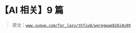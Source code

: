 # 【AI 相关】9 篇

> 原文：[`www.yuque.com/for_lazy/thfiu8/wqregwae826i0u99`](https://www.yuque.com/for_lazy/thfiu8/wqregwae826i0u99)



